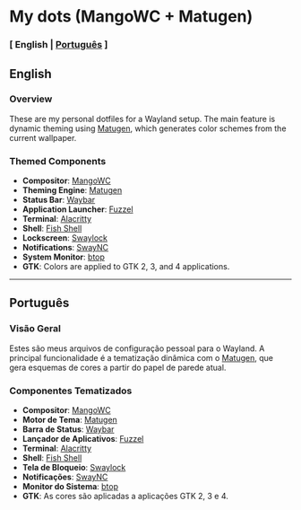 # My dots (MangoWC + Matugen)

### [ English | [Português](#-português) ]

## English

### Overview

These are my personal dotfiles for a Wayland setup. The main feature is dynamic theming using [Matugen](https://github.com/InioX/matugen), which generates color schemes from the current wallpaper.

### Themed Components

*   **Compositor**: [MangoWC](https://github.com/Yjotsna/mangowc)
*   **Theming Engine**: [Matugen](https://github.com/InioX/matugen)
*   **Status Bar**: [Waybar](https://github.com/Alexays/Waybar)
*   **Application Launcher**: [Fuzzel](https://codeberg.org/dnkl/fuzzel)
*   **Terminal**: [Alacritty](https://github.com/alacritty/alacritty)
*   **Shell**: [Fish Shell](https://fishshell.com/)
*   **Lockscreen**: [Swaylock](https://github.com/swaywm/swaylock)
*   **Notifications**: [SwayNC](https://github.com/ErikReider/SwayNotificationCenter)
*   **System Monitor**: [btop](https://github.com/aristocratos/btop)
*   **GTK**: Colors are applied to GTK 2, 3, and 4 applications.

---

## Português

### Visão Geral

Estes são meus arquivos de configuração pessoal para o Wayland. A principal funcionalidade é a tematização dinâmica com o [Matugen](https://github.com/InioX/matugen), que gera esquemas de cores a partir do papel de parede atual.

### Componentes Tematizados

*   **Compositor**: [MangoWC](https://github.com/Yjotsna/mangowc)
*   **Motor de Tema**: [Matugen](https://github.com/InioX/matugen)
*   **Barra de Status**: [Waybar](https://github.com/Alexays/Waybar)
*   **Lançador de Aplicativos**: [Fuzzel](https://codeberg.org/dnkl/fuzzel)
*   **Terminal**: [Alacritty](https://github.com/alacritty/alacritty)
*   **Shell**: [Fish Shell](https://fishshell.com/)
*   **Tela de Bloqueio**: [Swaylock](https://github.com/swaywm/swaylock)
*   **Notificações**: [SwayNC](https://github.com/ErikReider/SwayNotificationCenter)
*   **Monitor do Sistema**: [btop](https://github.com/aristocratos/btop)
*   **GTK**: As cores são aplicadas a aplicações GTK 2, 3 e 4.

